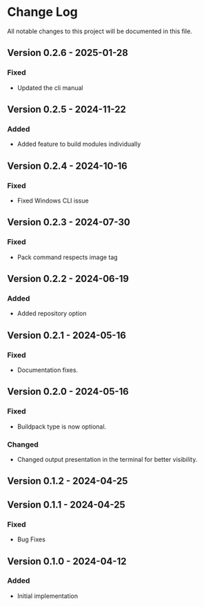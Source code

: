 
# Change Log

All notable changes to this project will be documented in this file.

## Version 0.2.6 - 2025-01-28

### Fixed

- Updated the cli manual

## Version 0.2.5 - 2024-11-22

### Added

- Added feature to build modules individually

## Version 0.2.4 - 2024-10-16

### Fixed

- Fixed Windows CLI issue

## Version 0.2.3 - 2024-07-30

### Fixed

- Pack command respects image tag

## Version 0.2.2 - 2024-06-19

### Added

- Added repository option

## Version 0.2.1 - 2024-05-16

### Fixed

- Documentation fixes.

## Version 0.2.0 - 2024-05-16

### Fixed

- Buildpack type is now optional.

### Changed

- Changed output presentation in the terminal for better visibility.


## Version 0.1.2 - 2024-04-25


## Version 0.1.1 - 2024-04-25

### Fixed

- Bug Fixes

## Version 0.1.0 - 2024-04-12

### Added

- Initial implementation